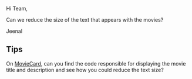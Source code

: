 Hi Team,

Can we reduce the size of the text that appears with the movies?

Jeenal

## Tips

On [MovieCard](../src/components/MovieCard.jsx), can you find the code responsible for displaying the movie title and description and see how you could
reduce the text size?